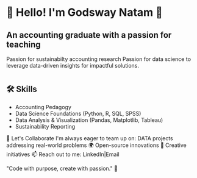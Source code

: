 
# 🌟 Hello! I'm Godsway Natam 🌟  


## An accounting graduate with a passion for teaching 
Passion for sustainabilty accounting research
Passion for data science to leverage data-driven insights for impactful solutions.  
#   
# 


## 🛠️ Skills  
- Accounting Pedagogy  
- Data Science Foundations (Python, R, SQL, SPSS)    
- Data Analysis & Visualization (Pandas, Matplotlib, Tableau)  
- Sustainability Reporting  
  

🎯 Let's Collaborate
I'm always eager to team up on:
DATA projects addressing real-world problems 🌍
Open-source innovations 🤝
Creative initiatives 
📫 Reach out to me: LinkedIn|Email


"Code with purpose, create with passion." 🌟
